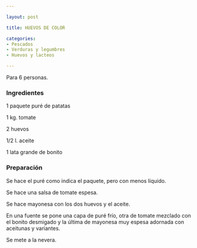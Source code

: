 ```yaml
---

layout: post

title: HUEVOS DE COLOR

categories:
- Pescados
- Verduras y legumbres
- Huevos y lacteos

---
```


Para 6 personas.

<h3>Ingredientes</h3>

1 paquete puré de patatas

1 kg. tomate

2 huevos

1/2 l. aceite

1 lata grande de bonito

<h3>Preparación</h3>

Se hace el puré como indica el paquete, pero con menos líquido.

Se hace una salsa de tomate espesa.

Se hace mayonesa con los dos huevos y el aceite.

En una fuente se pone una capa de puré frío, otra de tomate mezclado con el bonito desmigado y la última de mayonesa muy espesa adornada con aceitunas y variantes.

Se mete a la nevera.